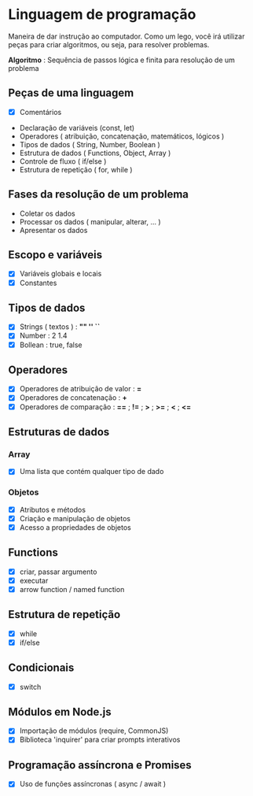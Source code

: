 # Linguagem de programação

Maneira de dar instrução ao computador.
Como um lego, você irá utilizar peças para criar algoritmos, ou seja, para resolver problemas.

**Algoritmo** : Sequência de passos lógica e finita para resolução de um problema

## Peças de uma linguagem

- [x] Comentários
- Declaração de variáveis (const, let)
- Operadores ( atribuição, concatenação, matemáticos, lógicos )
- Tipos de dados ( String, Number, Boolean )
- Estrutura de dados ( Functions, Object, Array )
- Controle de fluxo ( if/else )
- Estrutura de repetição ( for, while )

## Fases da resolução de um problema

- Coletar os dados
- Processar os dados ( manipular, alterar, ... )
- Apresentar os dados

## Escopo e variáveis

- [x] Variáveis globais e locais
- [x] Constantes

## Tipos de dados

- [x] Strings ( textos ) : **"" '' ``**
- [x] Number : 2 1.4
- [x] Bollean : true, false

## Operadores

- [x] Operadores de atribuição de valor : **=**
- [x] Operadores de concatenação : **+**
- [x] Operadores de comparação : **==** ; **!=** ; **>** ; **>=** ; **<** ; **<=**

## Estruturas de dados

### Array

- [x] Uma lista que contém qualquer tipo de dado

### Objetos

- [x] Atributos e métodos
- [x] Criação e manipulação de objetos
- [x] Acesso a propriedades de objetos

## Functions

- [x] criar, passar argumento
- [x] executar
- [x] arrow function / named function

## Estrutura de repetição

- [x] while
- [x] if/else

## Condicionais

- [x] switch

## Módulos em Node.js

- [x] Importação de módulos (require, CommonJS)
- [x] Biblioteca 'inquirer' para criar prompts interativos

## Programação assíncrona e Promises

- [x] Uso de funções assíncronas ( async / await )
